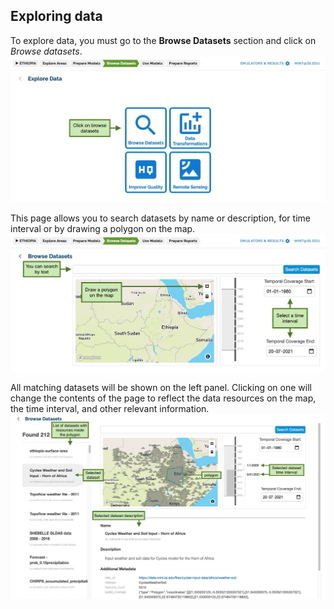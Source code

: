 ## Exploring data

To explore data, you must go to the **Browse Datasets** section and click on _Browse datasets_.
![](figures/walkthrough/41.png)

This page allows you to search datasets by name or description, for time interval or by drawing a polygon on the map.
![](figures/walkthrough/42.png)

All matching datasets will be shown on the left panel. Clicking on one will change the contents of the page to reflect
the data resources on the map, the time interval, and other relevant information.
![](figures/walkthrough/43.png)
